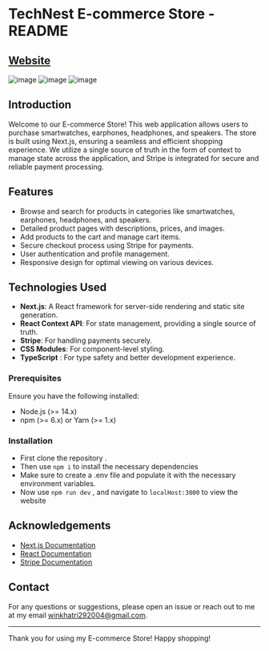 # TechNest E-commerce Store - README
## [Website](https://ecommerce-tech-nest.vercel.app/)

![image](https://github.com/vin-00/ecommerce-TechNest/assets/132657698/fdaadfc6-25d5-46fc-8412-ba8a4cfd0691)
![image](https://github.com/vin-00/ecommerce-TechNest/assets/132657698/fbe3843b-f045-4d95-bff8-d81078c51a19)
![image](https://github.com/vin-00/ecommerce-TechNest/assets/132657698/d9b18da2-cfd4-43c3-9f73-49d56c188d13)

## Introduction
Welcome to our E-commerce Store! This web application allows users to purchase smartwatches, earphones, headphones, and speakers. The store is built using Next.js, ensuring a seamless and efficient shopping experience. We utilize a single source of truth in the form of context to manage state across the application, and Stripe is integrated for secure and reliable payment processing.

## Features
- Browse and search for products in categories like smartwatches, earphones, headphones, and speakers.
- Detailed product pages with descriptions, prices, and images.
- Add products to the cart and manage cart items.
- Secure checkout process using Stripe for payments.
- User authentication and profile management.
- Responsive design for optimal viewing on various devices.

## Technologies Used
- **Next.js**: A React framework for server-side rendering and static site generation.
- **React Context API**: For state management, providing a single source of truth.
- **Stripe**: For handling payments securely.
- **CSS Modules**: For component-level styling.
- **TypeScript** : For type safety and better development experience.


### Prerequisites
Ensure you have the following installed:
- Node.js (>= 14.x)
- npm (>= 6.x) or Yarn (>= 1.x)

### Installation
- First clone the repository .
- Then use `npm i` to install the necessary dependencies
- Make sure to create a .env file and populate it with the necessary environment variables.
- Now use `npm run dev` , and navigate to `localHost:3000` to view the website 

## Acknowledgements

- [Next.js Documentation](https://nextjs.org/docs)
- [React Documentation](https://reactjs.org/docs/getting-started.html)
- [Stripe Documentation](https://stripe.com/docs)

## Contact

For any questions or suggestions, please open an issue or reach out to me at my email [winkhatri292004@gmail.com](mailto:winkhatri292004@gmail.com).

---

Thank you for using my E-commerce Store! Happy shopping!
